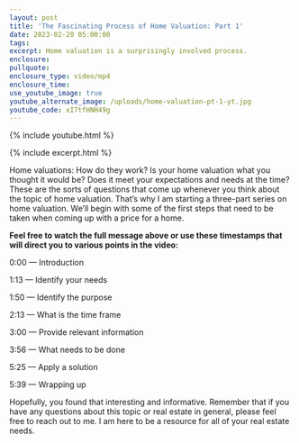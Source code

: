 ```yaml
---
layout: post
title: 'The Fascinating Process of Home Valuation: Part 1'
date: 2023-02-20 05:00:00
tags:
excerpt: Home valuation is a surprisingly involved process.
enclosure:
pullquote:
enclosure_type: video/mp4
enclosure_time:
use_youtube_image: true
youtube_alternate_image: /uploads/home-valuation-pt-1-yt.jpg
youtube_code: xI7tfHNH49g
---
```

{% include youtube.html %}

{% include excerpt.html %}

Home valuations: How do they work? Is your home valuation what you thought it would be? Does it meet your expectations and needs at the time? These are the sorts of questions that come up whenever you think about the topic of home valuation. That’s why I am starting a three-part series on home valuation. We’ll begin with some of the first steps that need to be taken when coming up with a price for a home.

**Feel free to watch the full message above or use these timestamps that will direct you to various points in the video:**

0:00 — Introduction

1:13 — Identify your needs

1:50 — Identify the purpose

2:13 — What is the time frame

3:00 — Provide relevant information

3:56 — What needs to be done

5:25 — Apply a solution

5:39 — Wrapping up

Hopefully, you found that interesting and informative. Remember that if you have any questions about this topic or real estate in general, please feel free to reach out to me. I am here to be a resource for all of your real estate needs.